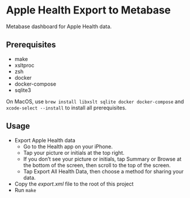 # Apple Health Export to Metabase
Metabase dashboard for Apple Health data.

## Prerequisites
- make
- xsltproc
- zsh
- docker
- docker-compose
- sqlite3

On MacOS, use `brew install libxslt sqlite docker docker-compose` and `xcode-select --install` to install all prerequisites.

## Usage
- Export Apple Health data
  - Go to the Health app  on your iPhone.
  - Tap your picture or initials at the top right.
  - If you don’t see your picture or initials, tap Summary or Browse at the bottom of the screen, then scroll to the top of the screen.
  - Tap Export All Health Data, then choose a method for sharing your data.
- Copy the *export.xml* file to the root of this project
- Run `make`
